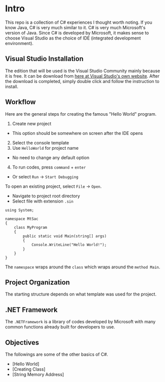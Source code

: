 # Intro

This repo is a collection of C# experiences I thought worth noting. If you know Java, C# is very much similar to it. C# is very much Microsoft's version of Java. Since C# is developed by Microsoft, it makes sense to choose Visual Studio as the choice of IDE (integrated development environment).

## Visual Studio Installation

The edition that will be used is the Visual Studio Community mainly because it is free. It can be download from [here at Visual Studio's own website](https://www.visualstudio.com/downloads/). After the download is completed, simply double click and follow the instruction to install.

## Workflow

Here are the general steps for creating the famous "Hello World" program.

1. Create new project
  * This option should be somewhere on screen after the IDE opens
2. Select the console template
3. Use `HelloWorld` for project name
  * No need to change any default option
4. To run codes, press `command` + `enter`
  * Or select `Run` -> `Start Debugging`

To open an existing project, select `File` -> `Open`.
  * Navigate to project root directory
  * Select file with extension `.sin`

```CSharp
using System;

namespace MtSac
{
    class MyProgram
    {
        public static void Main(string[] args)
        {
            Console.WriteLine("Hello World!");
        }
    }
}
```

The `namespace` wraps around the `class` which wraps around the `method Main`.

## Project Organization

The starting structure depends on what template was used for the project.

## .NET Framework

The `.NETFramework` is a library of codes developed by Microsoft with many common functions already built for developers to use.

## Objectives

The followings are some of the other basics of C#.

* [Hello World]
* [Creating Class]
* [String Memory Address]
